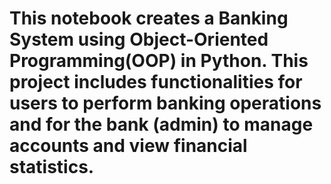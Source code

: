 # This notebook creates a Banking System using Object-Oriented Programming(OOP) in Python. This project includes functionalities for users to perform banking operations and for the bank (admin) to manage accounts and view financial statistics.
